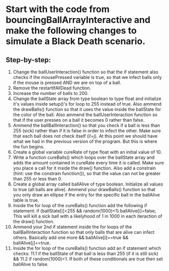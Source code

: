 # Start with the code from bouncingBallArrayInteractive and make the following changes to simulate a Black Death scenario.

## Step-by-step:

1. Change the ballUserInteraction() function so that the if statement also checks if the mousePressed variable is true, so that we infect balls only if the mouse is pressed AND we are on top of a ball.
2. Remove the restartIfAllDead function.
3. Increase the number of balls to 200.
4. Change the ballState array from type boolean to type float and initialize it's values inside setup()'s for loop to 255 instead of true. Also ammend the drawBalls() function so that it uses the value inside the ballState for the color of the ball. Also ammend the ballUserInteraction function so that if the user presses on a ball it becomes 0 rather than false.
5. Ammend the ballBallInteraction() so that you check if a ball is less than 255 (sick) rather than if it is false in order to infect the other. Make sure that each ball does not check itself (i!=j). At this point we should have what we had in the previous version of the program. But this is where the fun begins.
6. Create a global variable cureRate of type float with an initial value of 10.
7. Write a function cureBalls() which loops over the ballState array and adds the amount contained in cureRate every time it is called. Make sure you place a call for it inside the draw() function. Also add a constrain (hint: use the constrain function()), so that the value can not be greater than 255 or less than 0.
8. Create a global array called ballAlive of type boolean. Initialize all values to true (all balls are alive). Ammend your drawBalls() function so that you only draw an ellipse if the entry for the specific ball in the ballAlive table is true.
9. Inside the for loop of the cureBalls() function add the following if statement:
    if (ballState[i]<255 && random(1000)<1) ballAlive[i]=false;
This will kill a sick ball with a likelyhood of 1 in 1000 in each iteraction of the draw() function.
10. Ammend your 2nd if statement inside the for loops of the ballBallInteraction function so that only balls that are alive can infect others. Basically add one more && ballAlive[i]==true && ballAlive[j]==true.
11. Inside the for loop of the cureBalls() function add an if statement which checks:
11.1 if the ballState of that ball is less than 255 (if it is still sick) &&
11.2 if random(1000)<1.
If both of these conditionals are true then set ballAlive to false.
